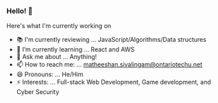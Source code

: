 ### Hello! 👋

Here's what I'm currently working on 
- 📚 I'm currently reviewing ... JavaScript/Algorithms/Data structures
- 🌱 I’m currently learning ... React and AWS
- 💬 Ask me about ... Anything!
- 📫 How to reach me: ... matheeshan.sivalingam@ontariotechu.net
- 😄 Pronouns: ... He/Him
- ⚡ Interests: ... Full-stack Web Development, Game development, and Cyber Security

